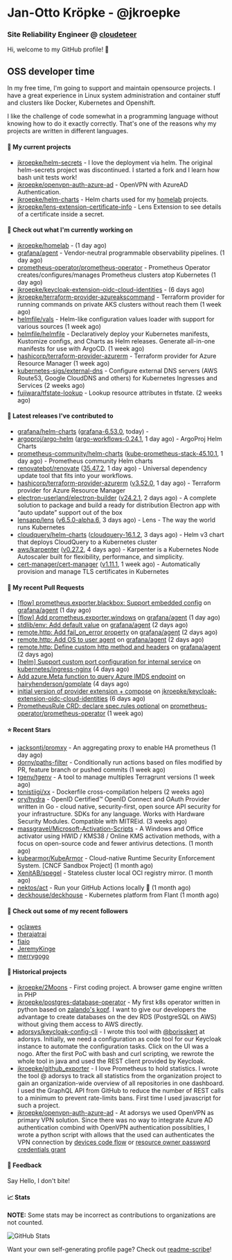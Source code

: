 # Jan-Otto Kröpke - @jkroepke
### Site Reliability Engineer @ [cloudeteer](https://cloudeteer.de/)

Hi, welcome to my GitHub profile! 👋

## OSS developer time
In my free time, I'm going to support and maintain opensource projects. I have a great experience in Linux system administration and container stuff and clusters like Docker, Kubernetes and Openshift.

I like the challenge of code somewhat in a programming language without knowing how to do it exactly correctly. That's one of the reasons why my projects are written in different languages.

#### 🌱 My current projects
- [jkroepke/helm-secrets](https://github.com/jkroepke/helm-secrets) - I love the deployment via helm. The original helm-secrets project was discontinued. I started a fork and I learn how bash unit tests work!
- [jkroepke/openvpn-auth-azure-ad](https://github.com/jkroepke/openvpn-auth-azure-ad) - OpenVPN with AzureAD Authentication.
- [jkroepke/helm-charts](https://github.com/jkroepke/helm-charts) - Helm charts used for my [homelab](https://github.com/jkroepke/homelab) projects.
- [jkroepke/lens-extension-certificate-info](https://github.com/jkroepke/lens-extension-certificate-info) - Lens Extension to see details of a certificate inside a secret.

#### 👷 Check out what I'm currently working on

- [jkroepke/homelab](https://github.com/jkroepke/homelab) -  (1 day ago)
- [grafana/agent](https://github.com/grafana/agent) - Vendor-neutral programmable observability pipelines. (1 day ago)
- [prometheus-operator/prometheus-operator](https://github.com/prometheus-operator/prometheus-operator) - Prometheus Operator creates/configures/manages Prometheus clusters atop Kubernetes (1 day ago)
- [jkroepke/keycloak-extension-oidc-cloud-identities](https://github.com/jkroepke/keycloak-extension-oidc-cloud-identities) -  (6 days ago)
- [jkroepke/terraform-provider-azureakscommand](https://github.com/jkroepke/terraform-provider-azureakscommand) - Terraform provider for running commands on private AKS clusters without reach them (1 week ago)
- [helmfile/vals](https://github.com/helmfile/vals) - Helm-like configuration values loader with support for various sources (1 week ago)
- [helmfile/helmfile](https://github.com/helmfile/helmfile) - Declaratively deploy your Kubernetes manifests, Kustomize configs, and Charts as Helm releases. Generate all-in-one manifests for use with ArgoCD. (1 week ago)
- [hashicorp/terraform-provider-azurerm](https://github.com/hashicorp/terraform-provider-azurerm) - Terraform provider for Azure Resource Manager (1 week ago)
- [kubernetes-sigs/external-dns](https://github.com/kubernetes-sigs/external-dns) - Configure external DNS servers (AWS Route53, Google CloudDNS and others) for Kubernetes Ingresses and Services (2 weeks ago)
- [fujiwara/tfstate-lookup](https://github.com/fujiwara/tfstate-lookup) - Lookup resource attributes in tfstate. (2 weeks ago)

#### 🔭 Latest releases I've contributed to

- [grafana/helm-charts](https://github.com/grafana/helm-charts) ([grafana-6.53.0](https://github.com/grafana/helm-charts/releases/tag/grafana-6.53.0), today) - 
- [argoproj/argo-helm](https://github.com/argoproj/argo-helm) ([argo-workflows-0.24.1](https://github.com/argoproj/argo-helm/releases/tag/argo-workflows-0.24.1), 1 day ago) - ArgoProj Helm Charts
- [prometheus-community/helm-charts](https://github.com/prometheus-community/helm-charts) ([kube-prometheus-stack-45.10.1](https://github.com/prometheus-community/helm-charts/releases/tag/kube-prometheus-stack-45.10.1), 1 day ago) - Prometheus community Helm charts
- [renovatebot/renovate](https://github.com/renovatebot/renovate) ([35.47.2](https://github.com/renovatebot/renovate/releases/tag/35.47.2), 1 day ago) - Universal dependency update tool that fits into your workflows.
- [hashicorp/terraform-provider-azurerm](https://github.com/hashicorp/terraform-provider-azurerm) ([v3.52.0](https://github.com/hashicorp/terraform-provider-azurerm/releases/tag/v3.52.0), 1 day ago) - Terraform provider for Azure Resource Manager
- [electron-userland/electron-builder](https://github.com/electron-userland/electron-builder) ([v24.2.1](https://github.com/electron-userland/electron-builder/releases/tag/v24.2.1), 2 days ago) - A complete solution to package and build a ready for distribution Electron app with “auto update” support out of the box
- [lensapp/lens](https://github.com/lensapp/lens) ([v6.5.0-alpha.6](https://github.com/lensapp/lens/releases/tag/v6.5.0-alpha.6), 3 days ago) - Lens - The way the world runs Kubernetes
- [cloudquery/helm-charts](https://github.com/cloudquery/helm-charts) ([cloudquery-16.1.2](https://github.com/cloudquery/helm-charts/releases/tag/cloudquery-16.1.2), 3 days ago) - Helm v3 chart that deploys CloudQuery to a Kubernetes cluster
- [aws/karpenter](https://github.com/aws/karpenter) ([v0.27.2](https://github.com/aws/karpenter/releases/tag/v0.27.2), 4 days ago) - Karpenter is a Kubernetes Node Autoscaler built for flexibility, performance, and simplicity.
- [cert-manager/cert-manager](https://github.com/cert-manager/cert-manager) ([v1.11.1](https://github.com/cert-manager/cert-manager/releases/tag/v1.11.1), 1 week ago) - Automatically provision and manage TLS certificates in Kubernetes

#### 🔨 My recent Pull Requests

- [[flow] prometheus.exporter.blackbox: Support embedded config](https://github.com/grafana/agent/pull/3550) on [grafana/agent](https://github.com/grafana/agent) (1 day ago)
- [[flow] Add prometheus.exporter.windows](https://github.com/grafana/agent/pull/3547) on [grafana/agent](https://github.com/grafana/agent) (1 day ago)
- [stdlib/env: Add default value](https://github.com/grafana/agent/pull/3540) on [grafana/agent](https://github.com/grafana/agent) (2 days ago)
- [remote.http: Add fail_on_error property](https://github.com/grafana/agent/pull/3539) on [grafana/agent](https://github.com/grafana/agent) (2 days ago)
- [remote.http: Add OS to user agent](https://github.com/grafana/agent/pull/3535) on [grafana/agent](https://github.com/grafana/agent) (2 days ago)
- [remote.http: Define custom http method and headers](https://github.com/grafana/agent/pull/3531) on [grafana/agent](https://github.com/grafana/agent) (2 days ago)
- [[helm] Support custom port configuration for internal service](https://github.com/kubernetes/ingress-nginx/pull/9846) on [kubernetes/ingress-nginx](https://github.com/kubernetes/ingress-nginx) (4 days ago)
- [Add azure.Meta function to query Azure IMDS endpoint](https://github.com/hairyhenderson/gomplate/pull/1713) on [hairyhenderson/gomplate](https://github.com/hairyhenderson/gomplate) (4 days ago)
- [initial version of provider extension &#43; compose](https://github.com/jkroepke/keycloak-extension-oidc-cloud-identities/pull/3) on [jkroepke/keycloak-extension-oidc-cloud-identities](https://github.com/jkroepke/keycloak-extension-oidc-cloud-identities) (6 days ago)
- [PrometheusRule CRD: declare spec.rules optional](https://github.com/prometheus-operator/prometheus-operator/pull/5481) on [prometheus-operator/prometheus-operator](https://github.com/prometheus-operator/prometheus-operator) (1 week ago)

#### ⭐ Recent Stars

- [jacksontj/promxy](https://github.com/jacksontj/promxy) - An aggregating proxy to enable HA prometheus (1 day ago)
- [dorny/paths-filter](https://github.com/dorny/paths-filter) - Conditionally run actions based on files modified by PR, feature branch or pushed commits (1 week ago)
- [tgenv/tgenv](https://github.com/tgenv/tgenv) - A tool to manage multiples Terragrunt versions (1 week ago)
- [tonistiigi/xx](https://github.com/tonistiigi/xx) - Dockerfile cross-compilation helpers (2 weeks ago)
- [ory/hydra](https://github.com/ory/hydra) - OpenID Certified™ OpenID Connect and OAuth Provider written in Go - cloud native, security-first, open source API security for your infrastructure. SDKs for any language. Works with Hardware Security Modules. Compatible with MITREid. (3 weeks ago)
- [massgravel/Microsoft-Activation-Scripts](https://github.com/massgravel/Microsoft-Activation-Scripts) - A Windows and Office activator using HWID / KMS38 / Online KMS activation methods, with a focus on open-source code and fewer antivirus detections. (1 month ago)
- [kubearmor/KubeArmor](https://github.com/kubearmor/KubeArmor) - Cloud-native Runtime Security Enforcement System. [CNCF Sandbox Project] (1 month ago)
- [XenitAB/spegel](https://github.com/XenitAB/spegel) - Stateless cluster local OCI registry mirror. (1 month ago)
- [nektos/act](https://github.com/nektos/act) - Run your GitHub Actions locally 🚀 (1 month ago)
- [deckhouse/deckhouse](https://github.com/deckhouse/deckhouse) - Kubernetes platform from Flant (1 month ago)

#### 👯 Check out some of my recent followers

- [gclawes](https://github.com/gclawes)
- [therajatrai](https://github.com/therajatrai)
- [fiaio](https://github.com/fiaio)
- [JeremyKinge](https://github.com/JeremyKinge)
- [merrygogo](https://github.com/merrygogo)

#### 📜 Historical projects
- [jkroepke/2Moons](https://github.com/jkroepke/2Moons) - First coding project. A browser game engine written in PHP
- [jkroepke/postgres-database-operator](https://github.com/jkroepke/postgres-database-operator) - My first k8s operator written in python based on [zalando's kopf](https://github.com/zalando-incubator/kopf). I want to give our developers the advantage to create databases on the dev RDS (PostgreSQL on AWS) without giving them access to AWS directly.
- [adorsys/keycloak-config-cli](https://github.com/adorsys/keycloak-config-cli) - I wrote this tool with [@borisskert](https://github.com/borisskert) at adorsys. Initially, we need a configuration as code tool for our Keycloak instance to automate the configuration tasks. Click on the UI was a nogo. After the first PoC with bash and curl scripting, we rewrote the whole tool in java and used the REST client provided by Keycloak.
- [jkroepke/github_exporter](https://github.com/jkroepke/github_exporter) - I love Prometheus to hold statistics. I wrote the tool @ adorsys to track all statistics from the organization project to gain an organization-wide overview of all repositories in one dashboard. I used the GraphQL API from GitHub to reduce the number of REST calls to a minimum to prevent rate-limits bans. First time I used javascript for such a project.
- [jkroepke/openvpn-auth-azure-ad](https://github.com/jkroepke/openvpn-auth-azure-ad) - At adorsys we used OpenVPN as primary VPN solution. Since there was no way to integrate Azure AD authentication combind with OpenVPN authentication possiblities, I wrote a python script with allows that the used can authenticates the VPN connection by [devices code flow](https://docs.microsoft.com/en-us/azure/active-directory/develop/v2-oauth2-device-code) or [resource owner password credentials grant](https://docs.microsoft.com/en-us/azure/active-directory/develop/v2-oauth-ropc)

#### 💬 Feedback

Say Hello, I don't bite!

#### 📈 Stats

**NOTE:** Some stats may be incorrect as contributions to organizations
are not counted.

![GitHub Stats](https://github-readme-stats.vercel.app/api?username=jkroepke&count_private=false&theme=tokyonight&show_icons=true)

Want your own self-generating profile page? Check out [readme-scribe](https://github.com/muesli/readme-scribe)!
